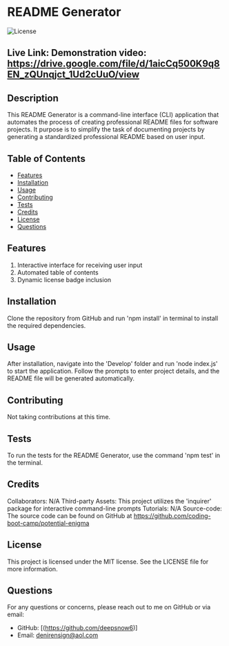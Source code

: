 # README Generator

![License](https://img.shields.io/badge/License-MIT-blue.svg)




## Live Link: Demonstration video: https://drive.google.com/file/d/1aicCq500K9q8EN_zQUnqjct_1Ud2cUuO/view

## Description
This README Generator is a command-line interface (CLI) application that automates the process of creating professional README files for software projects. It purpose is to simplify the task of documenting projects by generating a standardized professional README based on user input.

## Table of Contents
- [Features](#features)
- [Installation](#installation)
- [Usage](#usage)
- [Contributing](#contributing)
- [Tests](#tests)
- [Credits](#credits)
- [License](#license)
- [Questions](#questions)

## Features
1. Interactive interface for receiving user input
2. Automated table of contents
3. Dynamic license badge inclusion

## Installation
Clone the repository from GitHub and run 'npm install' in terminal to install the required dependencies.

## Usage
After installation, navigate into the 'Develop' folder and run 'node index.js' to start the application. Follow the prompts to enter project details, and the README file will be generated automatically.

## Contributing
Not taking contributions at this time.

## Tests
To run the tests for the README Generator, use the command 'npm test' in the terminal. 

## Credits
Collaborators: N/A
Third-party Assets: This project utilizes the 'inquirer' package for interactive command-line prompts
Tutorials: N/A
Source-code: The source code can be found on GitHub at https://github.com/coding-boot-camp/potential-enigma


## License
This project is licensed under the MIT license. See the LICENSE file for more information.


## Questions
For any questions or concerns, please reach out to me on GitHub or via email:
- GitHub: [(https://github.com/deepsnow6)]
- Email: denirensign@aol.com